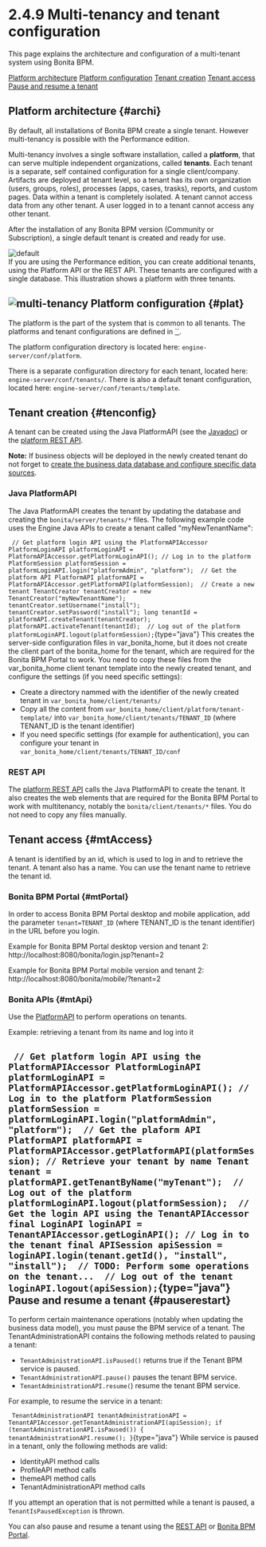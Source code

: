 
2.4.9 Multi-tenancy and tenant configuration
============================================

This page explains the architecture and configuration of a multi-tenant system using Bonita BPM.

[Platform architecture](#archi)
[Platform configuration](#plat)
[Tenant creation](#tenconfig)
[Tenant access](#mtAccess)
[Pause and resume a tenant](#pauserestart)

Platform architecture {#archi}
---------------------

By default, all installations of Bonita BPM create a single tenant. However multi-tenancy is possible with the Performance edition.

Multi-tenancy involves a single software installation, called a **platform**, that can serve multiple independent organizations, called **tenants**.
Each tenant is a separate, self contained configuration for a single client/company.
Artifacts are deployed at tenant level, so a tenant has its own organization (users, groups, roles), processes (apps, cases, trasks), reports, and custom pages.
Data within a tenant is completely isolated. A tenant cannot access data from any other tenant. A user logged in to a tenant cannot access any other tenant.

After the installation of any Bonita BPM version (Community or Subscription), a single default tenant is created and ready for use.

![default](images/images-6_0/default_tenant_setup.png "Default platform topology")\
If you are using the Performance edition, you can create additional tenants, using the Platform API or the REST API.
These tenants are configured with a single database. This illustration shows a platform with three tenants.

![multi-tenancy](images/images-6_0/v6tenant.png "Multi-tenancy topology")
Platform configuration {#plat}
----------------------

The platform is the part of the system that is common to all tenants. The platforms and tenant configurations are defined in [``](/bonita-home-0).

The platform configuration directory is located here: `engine-server/conf/platform`.

There is a separate configuration directory for each tenant, located here: `engine-server/conf/tenants/`.
There is also a default tenant configuration, located here: `engine-server/conf/tenants/template`.

Tenant creation {#tenconfig}
---------------

A tenant can be created using the Java PlatformAPI (see the [Javadoc](/javadoc-71)) or the [platform REST API](/platform-api-1).

<div class="alert alert-info">

<span class="glyphicon glyphicon-info-sign"></span> **Note:**
If business objects will be deployed in the newly created tenant do not forget to [create the business data database and configure specific data sources](/database-configuration-business-data-1).

</div>

### Java PlatformAPI

The Java PlatformAPI creates the tenant by updating the database and creating the `bonita/server/tenants/*` files.
The following example code uses the Engine Java APIs to create a tenant called "myNewTenantName":

` // Get platform login API using the PlatformAPIAccessor PlatformLoginAPI platformLoginAPI = PlatformAPIAccessor.getPlatformLoginAPI(); // Log in to the platform PlatformSession platformSession = platformLoginAPI.login("platformAdmin", "platform");  // Get the platform API PlatformAPI platformAPI = PlatformAPIAccessor.getPlatformAPI(platformSession);  // Create a new tenant TenantCreator tenantCreator = new TenantCreator("myNewTenantName"); tenantCreator.setUsername("install"); tenantCreator.setPassword("install"); long tenantId = platformAPI.createTenant(tenantCreator); platformAPI.activateTenant(tenantId);  // Log out of the platform platformLoginAPI.logout(platformSession);`{type="java"}
This creates the server-side configuration files in var\_bonita\_home, but it does not create the client part of the bonita\_home for the tenant, which are required for the Bonita BPM Portal to work.
You need to copy these files from the var\_bonita\_home client tenant template into the newly created tenant, and configure the settings (if you need specific settings):

-   Create a directory nammed with the identifier of the newly created tenant in `var_bonita_home/client/tenants/`
-   Copy all the content from `var_bonita_home/client/platform/tenant-template/` into `var_bonita_home/client/tenants/TENANT_ID` (where TENANT\_ID is the tenant identifier)
-   If you need specific settings (for example for authentication), you can configure your tenant in `var_bonita_home/client/tenants/TENANT_ID/conf`

### REST API

The [platform REST API](/platform-api-1) calls the Java PlatformAPI to create the tenant.
It also creates the web elements that are required for the Bonita BPM Portal to work with multitenancy, notably the `bonita/client/tenants/*` files. You do not need to copy any files manually.

Tenant access {#mtAccess}
-------------

A tenant is identified by an id, which is used to log in and to retrieve the tenant. A tenant also has a name. You can use the tenant name to retrieve the tenant id.

### Bonita BPM Portal {#mtPortal}

In order to access Bonita BPM Portal desktop and mobile application, add the parameter `tenant=TENANT_ID` (where TENANT\_ID is the tenant identifier) in the URL before you login.

Example for Bonita BPM Portal desktop version and tenant 2:\
http://localhost:8080/bonita/login.jsp?tenant=2

Example for Bonita BPM Portal mobile version and tenant 2:\
http://localhost:8080/bonita/mobile/?tenant=2

### Bonita APIs {#mtApi}

Use the [PlatformAPI](/javadoc-71) to perform operations on tenants.

Example: retrieving a tenant from its name and log into it

` // Get platform login API using the PlatformAPIAccessor PlatformLoginAPI platformLoginAPI = PlatformAPIAccessor.getPlatformLoginAPI(); // Log in to the platform PlatformSession platformSession = platformLoginAPI.login("platformAdmin", "platform");  // Get the plaform API PlatformAPI platformAPI = PlatformAPIAccessor.getPlatformAPI(platformSession); // Retrieve your tenant by name Tenant tenant = platformAPI.getTenantByName("myTenant");  // Log out of the platform platformLoginAPI.logout(platformSession);  // Get the login API using the TenantAPIAccessor final LoginAPI loginAPI = TenantAPIAccessor.getLoginAPI(); // Log in to the tenant final APISession apiSession = loginAPI.login(tenant.getId(), "install", "install");  // TODO: Perform some operations on the tenant...  // Log out of the tenant loginAPI.logout(apiSession);`{type="java"}
Pause and resume a tenant {#pauserestart}
-------------------------

To perform certain maintenance operations (notably when updating the business data model), you must pause the BPM service of a tenant. The
TenantAdministrationAPI contains the following methods related to pausing a tenant:

-   `TenantAdministrationAPI.isPaused()` returns true if the Tenant BPM service is paused.
-   `TenantAdministrationAPI.pause()` pauses the tenant BPM service.
-   `TenantAdministrationAPI.resume(`) resume the tenant BPM service.

For example, to resume the service in a tenant:

` TenantAdministrationAPI tenantAdministrationAPI = TenantAPIAccessor.getTenantAdministrationAPI(apiSession); if (tenantAdministrationAPI.isPaused()) {     tenantAdministrationAPI.resume(); }`{type="java"}
While service is paused in a tenant, only the following methods are valid:

-   IdentityAPI method calls
-   ProfileAPI method calls
-   themeAPI method calls
-   TenantAdministrationAPI method calls

If you attempt an operation that is not permitted while a tenant is paused, a `TenantIsPausedException` is thrown.

You can also pause and resume a tenant using the
[REST API](/platform-api-1#tenant) or [Bonita BPM Portal](/pause-and-resume-bpm-services-1).

